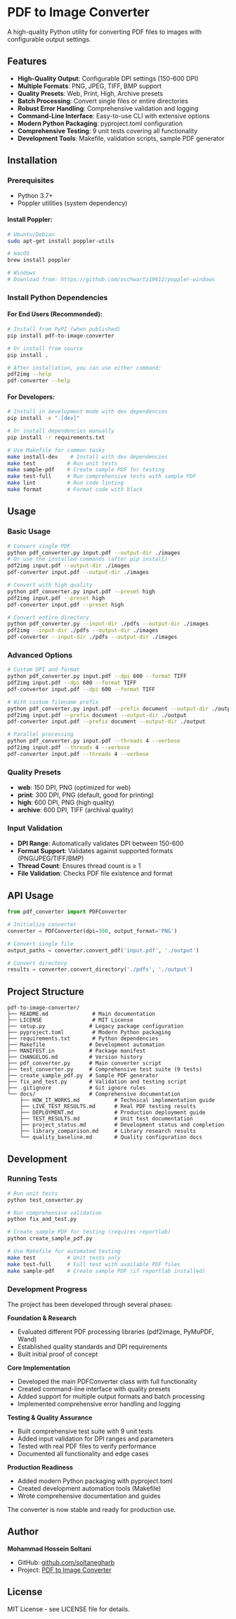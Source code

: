 # PDF to Image Converter

A high-quality Python utility for converting PDF files to images with configurable output settings.

## Features

- **High-Quality Output**: Configurable DPI settings (150-600 DPI)
- **Multiple Formats**: PNG, JPEG, TIFF, BMP support
- **Quality Presets**: Web, Print, High, Archive presets
- **Batch Processing**: Convert single files or entire directories
- **Robust Error Handling**: Comprehensive validation and logging
- **Command-Line Interface**: Easy-to-use CLI with extensive options
- **Modern Python Packaging**: pyproject.toml configuration
- **Comprehensive Testing**: 9 unit tests covering all functionality
- **Development Tools**: Makefile, validation scripts, sample PDF generator

## Installation

### Prerequisites
- Python 3.7+
- Poppler utilities (system dependency)

#### Install Poppler:
```bash
# Ubuntu/Debian
sudo apt-get install poppler-utils

# macOS
brew install poppler

# Windows
# Download from: https://github.com/oschwartz10612/poppler-windows
```

### Install Python Dependencies

#### For End Users (Recommended):
```bash
# Install from PyPI (when published)
pip install pdf-to-image-converter

# Or install from source
pip install .

# After installation, you can use either command:
pdf2img --help
pdf-converter --help
```

#### For Developers:
```bash
# Install in development mode with dev dependencies
pip install -e ".[dev]"

# Or install dependencies manually
pip install -r requirements.txt

# Use Makefile for common tasks
make install-dev    # Install with dev dependencies
make test          # Run unit tests
make sample-pdf    # Create sample PDF for testing
make test-full     # Run comprehensive tests with sample PDF
make lint          # Run code linting
make format        # Format code with black
```

## Usage

### Basic Usage
```bash
# Convert single PDF
python pdf_converter.py input.pdf --output-dir ./images
# Or use the installed commands (after pip install)
pdf2img input.pdf --output-dir ./images
pdf-converter input.pdf --output-dir ./images

# Convert with high quality
python pdf_converter.py input.pdf --preset high
pdf2img input.pdf --preset high
pdf-converter input.pdf --preset high

# Convert entire directory
python pdf_converter.py --input-dir ./pdfs --output-dir ./images
pdf2img --input-dir ./pdfs --output-dir ./images
pdf-converter --input-dir ./pdfs --output-dir ./images
```

### Advanced Options
```bash
# Custom DPI and format
python pdf_converter.py input.pdf --dpi 600 --format TIFF
pdf2img input.pdf --dpi 600 --format TIFF
pdf-converter input.pdf --dpi 600 --format TIFF

# With custom filename prefix
python pdf_converter.py input.pdf --prefix document --output-dir ./output
pdf2img input.pdf --prefix document --output-dir ./output
pdf-converter input.pdf --prefix document --output-dir ./output

# Parallel processing
python pdf_converter.py input.pdf --threads 4 --verbose
pdf2img input.pdf --threads 4 --verbose
pdf-converter input.pdf --threads 4 --verbose
```

### Quality Presets
- **web**: 150 DPI, PNG (optimized for web)
- **print**: 300 DPI, PNG (default, good for printing)
- **high**: 600 DPI, PNG (high quality)
- **archive**: 600 DPI, TIFF (archival quality)

### Input Validation
- **DPI Range**: Automatically validates DPI between 150-600
- **Format Support**: Validates against supported formats (PNG/JPEG/TIFF/BMP)
- **Thread Count**: Ensures thread count is ≥ 1
- **File Validation**: Checks PDF file existence and format

## API Usage

```python
from pdf_converter import PDFConverter

# Initialize converter
converter = PDFConverter(dpi=300, output_format='PNG')

# Convert single file
output_paths = converter.convert_pdf('input.pdf', './output')

# Convert directory
results = converter.convert_directory('./pdfs', './output')
```

## Project Structure

```
pdf-to-image-converter/
├── README.md              # Main documentation
├── LICENSE                # MIT License
├── setup.py              # Legacy package configuration
├── pyproject.toml         # Modern Python packaging
├── requirements.txt       # Python dependencies
├── Makefile              # Development automation
├── MANIFEST.in           # Package manifest
├── CHANGELOG.md          # Version history
├── pdf_converter.py      # Main converter script
├── test_converter.py     # Comprehensive test suite (9 tests)
├── create_sample_pdf.py  # Sample PDF generator
├── fix_and_test.py       # Validation and testing script
├── .gitignore            # Git ignore rules
└── docs/                 # Comprehensive documentation
    ├── HOW_IT_WORKS.md           # Technical implementation guide
    ├── LIVE_TEST_RESULTS.md      # Real PDF testing results
    ├── DEPLOYMENT.md             # Production deployment guide
    ├── TEST_RESULTS.md           # Unit test documentation
    ├── project_status.md         # Development status and completion
    ├── library_comparison.md     # Library research results
    └── quality_baseline.md       # Quality configuration docs
```

## Development

### Running Tests
```bash
# Run unit tests
python test_converter.py

# Run comprehensive validation
python fix_and_test.py

# Create sample PDF for testing (requires reportlab)
python create_sample_pdf.py

# Use Makefile for automated testing
make test          # Unit tests only
make test-full     # Full test with available PDF files
make sample-pdf    # Create sample PDF (if reportlab installed)
```

### Development Progress
The project has been developed through several phases:

**Foundation & Research**
- Evaluated different PDF processing libraries (pdf2image, PyMuPDF, Wand)
- Established quality standards and DPI requirements
- Built initial proof of concept

**Core Implementation** 
- Developed the main PDFConverter class with full functionality
- Created command-line interface with quality presets
- Added support for multiple output formats and batch processing
- Implemented comprehensive error handling and logging

**Testing & Quality Assurance**
- Built comprehensive test suite with 9 unit tests
- Added input validation for DPI ranges and parameters
- Tested with real PDF files to verify performance
- Documented all functionality and edge cases

**Production Readiness**
- Added modern Python packaging with pyproject.toml
- Created development automation tools (Makefile)
- Wrote comprehensive documentation and guides

The converter is now stable and ready for production use.

## Author

**Mohammad Hossein Soltani**
- GitHub: [github.com/soltanegharb](https://github.com/soltanegharb)
- Project: [PDF to Image Converter](https://github.com/soltanegharb/pdf-to-image-converter)

## License

MIT License - see LICENSE file for details.
